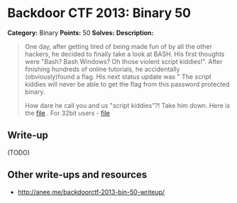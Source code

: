 # Backdoor CTF 2013: Binary 50

**Category:** Binary
**Points:** 50
**Solves:** 
**Description:** 

> One day, after getting tired of being made fun of by all the other hackers, he decided to finally take a look at BASH.
> His first thoughts were "Bash? Bash Windows? Oh those violent script kiddies!". After finishing hundreds of online tutorials, 
> he accidentally (obviously)found a flag. His next status update was " The script kiddies will never be able to get the flag from this password protected binary.
> 
> How dare he call you and us "script kiddies"?! Take him down.
> Here is the [file](binary50.zip) . For 32bit users - [file](binary50.zip_32bit)

## Write-up

(TODO)

## Other write-ups and resources

* <http://anee.me/backdoorctf-2013-bin-50-writeup/>
